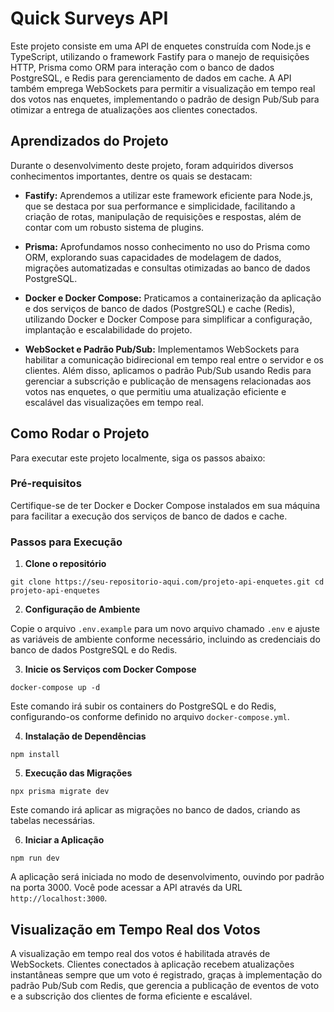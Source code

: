 # Quick Surveys API

Este projeto consiste em uma API de enquetes construída com Node.js e TypeScript, utilizando o framework Fastify para o manejo de requisições HTTP, Prisma como ORM para interação com o banco de dados PostgreSQL, e Redis para gerenciamento de dados em cache. A API também emprega WebSockets para permitir a visualização em tempo real dos votos nas enquetes, implementando o padrão de design Pub/Sub para otimizar a entrega de atualizações aos clientes conectados.

## Aprendizados do Projeto

Durante o desenvolvimento deste projeto, foram adquiridos diversos conhecimentos importantes, dentre os quais se destacam:

-   **Fastify:** Aprendemos a utilizar este framework eficiente para Node.js, que se destaca por sua performance e simplicidade, facilitando a criação de rotas, manipulação de requisições e respostas, além de contar com um robusto sistema de plugins.
    
-   **Prisma:** Aprofundamos nosso conhecimento no uso do Prisma como ORM, explorando suas capacidades de modelagem de dados, migrações automatizadas e consultas otimizadas ao banco de dados PostgreSQL.
    
-   **Docker e Docker Compose:** Praticamos a containerização da aplicação e dos serviços de banco de dados (PostgreSQL) e cache (Redis), utilizando Docker e Docker Compose para simplificar a configuração, implantação e escalabilidade do projeto.
    
-   **WebSocket e Padrão Pub/Sub:** Implementamos WebSockets para habilitar a comunicação bidirecional em tempo real entre o servidor e os clientes. Além disso, aplicamos o padrão Pub/Sub usando Redis para gerenciar a subscrição e publicação de mensagens relacionadas aos votos nas enquetes, o que permitiu uma atualização eficiente e escalável das visualizações em tempo real.
    

## Como Rodar o Projeto

Para executar este projeto localmente, siga os passos abaixo:

### Pré-requisitos

Certifique-se de ter Docker e Docker Compose instalados em sua máquina para facilitar a execução dos serviços de banco de dados e cache.

### Passos para Execução

1.  **Clone o repositório**

`git clone https://seu-repositorio-aqui.com/projeto-api-enquetes.git
cd projeto-api-enquetes` 

2.  **Configuração de Ambiente**

Copie o arquivo `.env.example` para um novo arquivo chamado `.env` e ajuste as variáveis de ambiente conforme necessário, incluindo as credenciais do banco de dados PostgreSQL e do Redis.

3.  **Inicie os Serviços com Docker Compose**

`docker-compose up -d` 

Este comando irá subir os containers do PostgreSQL e do Redis, configurando-os conforme definido no arquivo `docker-compose.yml`.

4.  **Instalação de Dependências**

`npm install` 

5.  **Execução das Migrações**

`npx prisma migrate dev` 

Este comando irá aplicar as migrações no banco de dados, criando as tabelas necessárias.

6.  **Iniciar a Aplicação**

`npm run dev` 

A aplicação será iniciada no modo de desenvolvimento, ouvindo por padrão na porta 3000. Você pode acessar a API através da URL `http://localhost:3000`.

## Visualização em Tempo Real dos Votos

A visualização em tempo real dos votos é habilitada através de WebSockets. Clientes conectados à aplicação recebem atualizações instantâneas sempre que um voto é registrado, graças à implementação do padrão Pub/Sub com Redis, que gerencia a publicação de eventos de voto e a subscrição dos clientes de forma eficiente e escalável.
